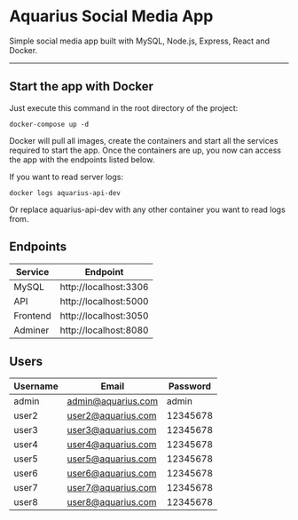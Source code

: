 # Aquarius Social Media App
Simple social media app built with MySQL, Node.js, Express, React and Docker.
***

## Start the app with Docker
Just execute this command in the root directory of the project:

`docker-compose up -d`

Docker will pull all images, create the containers and start all the services required to start the app.
Once the containers are up, you now can access the app with the endpoints listed below.

If you want to read server logs:

`docker logs aquarius-api-dev`

Or replace aquarius-api-dev with any other container you want to read logs from.

## Endpoints
|Service|Endpoint|
|--------|---------------------|
|MySQL|http://localhost:3306|
|API|http://localhost:5000|
|Frontend|http://localhost:3050|
|Adminer|http://localhost:8080|

## Users
|Username|Email|Password|
|--------|---------------|--------|
|admin|admin@aquarius.com|admin|
|user2|user2@aquarius.com|12345678|
|user3|user3@aquarius.com|12345678|
|user4|user4@aquarius.com|12345678|
|user5|user5@aquarius.com|12345678|
|user6|user6@aquarius.com|12345678|
|user7|user7@aquarius.com|12345678|
|user8|user8@aquarius.com|12345678|